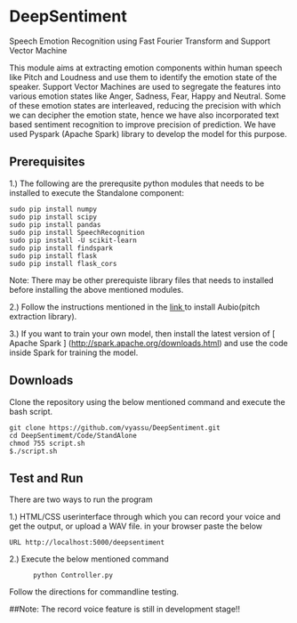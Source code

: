 # DeepSentiment
Speech Emotion Recognition using Fast Fourier Transform and Support Vector Machine

This module aims at extracting emotion components within human speech like Pitch and Loudness and use them to identify the emotion state of the speaker. Support Vector Machines are used to segregate the features into various emotion states like Anger, Sadness, Fear, Happy and Neutral. Some of these emotion states are interleaved, reducing the precision with which we can decipher the emotion state, hence we have also incorporated text based sentiment recognition to improve precision of prediction. We have used Pyspark (Apache Spark) library to develop the model for this purpose.

## Prerequisites
1.) The following are the prerequsite python modules that needs to be installed to execute the Standalone component:
```
sudo pip install numpy 
sudo pip install scipy
sudo pip install pandas
sudo pip install SpeechRecognition
sudo pip install -U scikit-learn
sudo pip install findspark
sudo pip install flask
sudo pip install flask_cors
```
Note: There may be other prerequiste library files that needs to installed before installing the above mentioned modules.

2.) Follow the instructions mentioned in the [ link ](http://aubio.org/) to install Aubio(pitch extraction library).

3.) If you want to train your own model, then install the latest version of [ Apache Spark ] (http://spark.apache.org/downloads.html) and use the code inside Spark for training the model.

## Downloads
Clone the repository using the below mentioned command and execute the bash script.
```
git clone https://github.com/vyassu/DeepSentiment.git
cd DeepSentimemt/Code/StandAlone
chmod 755 script.sh
$./script.sh
```

## Test and Run

There are two ways to run the program

1.) HTML/CSS userinterface through which you can record your voice and get the output, or upload a WAV file. in your browser paste the below 
```
URL http://localhost:5000/deepsentiment
```
2.) Execute the below mentioned command 
```
      python Controller.py
```
Follow the directions for commandline testing.

##Note: The record voice feature is still in development stage!!
